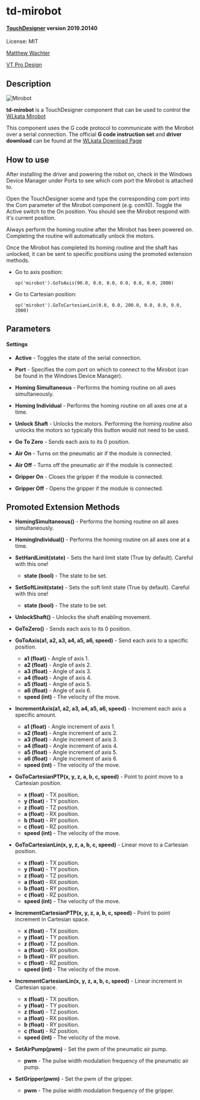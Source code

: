 # td-mirobot

#### [TouchDesigner](https://www.derivative.ca) version 2019.20140

License: MIT

[Matthew Wachter](https://www.matthewwachter.com)

[VT Pro Design](https://www.vtprodesign.com)



## Description

![Mirobot](http://www.wlkata.com/site/img/upimages/BG_Image/Mirobot_Solo.jpg)

**td-mirobot** is a TouchDesigner component that can be used to control the [WLkata Mirobot](www.wlkata.com/site/index.html)

This component uses the G code protocol to communicate with the Mirobot over a serial connection. The official **G code instruction set** and **driver download** can be found at the [WLkata Download Page](www.wlkata.com/site/downloads.html)

## How to use
After installing the driver and powering the robot on, check in the Windows Device Manager under Ports to see which com port the Mirobot is attached to.

Open the TouchDesigner scene and type the corresponding com port into the Com parameter of the Mirobot component (e.g. com10). Toggle the Active switch to the On position. You should see the Mirobot respond with it's current position.

Always perform the homing routine after the Mirobot has been powered on. Completing the routine will automatically unlock the motors.

Once the Mirobot has completed its homing routine and the shaft has unlocked, it can be sent to specific positions using the promoted extension methods.

- Go to axis position:
	```
	op('mirobot').GoToAxis(90.0, 0.0, 0.0, 0.0, 0.0, 0.0, 2000)
	```

- Go to Cartesian position:
	```
	op('mirobot').GoToCartesianLin(0.0, 0.0, 200.0, 0.0, 0.0, 0.0, 2000)
	```

## Parameters

#### Settings

- **Active** - Toggles the state of the serial connection.

- **Port** - Specifies the com port on which to connect to the Mirobot (can be found in the Windows Device Manager).

- **Homing Simultaneous** - Performs the homing routine on all axes simultaneously.

- **Homing Individual** - Performs the homing routine on all axes one at a time.

- **Unlock Shaft** - Unlocks the motors. Performing the homing routine also unlocks the motors so typically this button would not need to be used.

- **Go To Zero** - Sends each axis to its 0 position.

- **Air On** - Turns on the pneumatic air if the module is connected.

- **Air Off** - Turns off the pneumatic air if the module is connected.

- **Gripper On** - Closes the gripper if the module is connected.

- **Gripper Off** - Opens the gripper if the module is connected.

## Promoted Extension Methods

- **HomingSimultaneous()** - Performs the homing routine on all axes simultaneously.

- **HomingIndividual()** - Performs the homing routine on all axes one at a time.

- **SetHardLimit(state)** - Sets the hard limit state (True by default). Careful with this one!
	- **state (bool)** - The state to be set.

- **SetSoftLimit(state)** - Sets the soft limit state (True by default). Careful with this one!
	- **state (bool)** - The state to be set.

- **UnlockShaft()** - Unlocks the shaft enabling movement.

- **GoToZero()** - Sends each axis to its 0 position.

- **GoToAxis(a1, a2, a3, a4, a5, a6, speed)** - Send each axis to a specific position.
	- **a1 (float)** - Angle of axis 1.
	- **a2 (float)** - Angle of axis 2.
	- **a3 (float)** - Angle of axis 3.
	- **a4 (float)** - Angle of axis 4.
	- **a5 (float)** - Angle of axis 5.
	- **a6 (float)** - Angle of axis 6.
	- **speed (int)** - The velocity of the move.

- **IncrementAxis(a1, a2, a3, a4, a5, a6, speed)** - Increment each axis a specific amount.
	- **a1 (float)** - Angle increment of axis 1.
	- **a2 (float)** - Angle increment of axis 2.
	- **a3 (float)** - Angle increment of axis 3.
	- **a4 (float)** - Angle increment of axis 4.
	- **a5 (float)** - Angle increment of axis 5.
	- **a6 (float)** - Angle increment of axis 6.
	- **speed (int)** - The velocity of the move.

- **GoToCartesianPTP(x, y, z, a, b, c, speed)** - Point to point move to a Cartesian position.
	- **x (float)** - TX position.
	- **y (float)** - TY position.
	- **z (float)** - TZ position.
	- **a (float)** - RX position.
	- **b (float)** - RY position.
	- **c (float)** - RZ position.
	- **speed (int)** - The velocity of the move.

- **GoToCartesianLin(x, y, z, a, b, c, speed)** - Linear move to a Cartesian position.
	- **x (float)** - TX position.
	- **y (float)** - TY position.
	- **z (float)** - TZ position.
	- **a (float)** - RX position.
	- **b (float)** - RY position.
	- **c (float)** - RZ position.
	- **speed (int)** - The velocity of the move.

- **IncrementCartesianPTP(x, y, z, a, b, c, speed)** - Point to point increment in Cartesian space.
	- **x (float)** - TX position.
	- **y (float)** - TY position.
	- **z (float)** - TZ position.
	- **a (float)** - RX position.
	- **b (float)** - RY position.
	- **c (float)** - RZ position.
	- **speed (int)** - The velocity of the move.

- **IncrementCartesianLin(x, y, z, a, b, c, speed)** - Linear increment in Cartesian space.
	- **x (float)** - TX position.
	- **y (float)** - TY position.
	- **z (float)** - TZ position.
	- **a (float)** - RX position.
	- **b (float)** - RY position.
	- **c (float)** - RZ position.
	- **speed (int)** - The velocity of the move.

- **SetAirPump(pwm)** - Set the pwm of the pneumatic air pump.
	- **pwm** - The pulse width modulation frequency of the pneumatic air pump.

- **SetGripper(pwm)** - Set the pwm of the gripper.
	- **pwm** - The pulse width modulation frequency of the gripper.